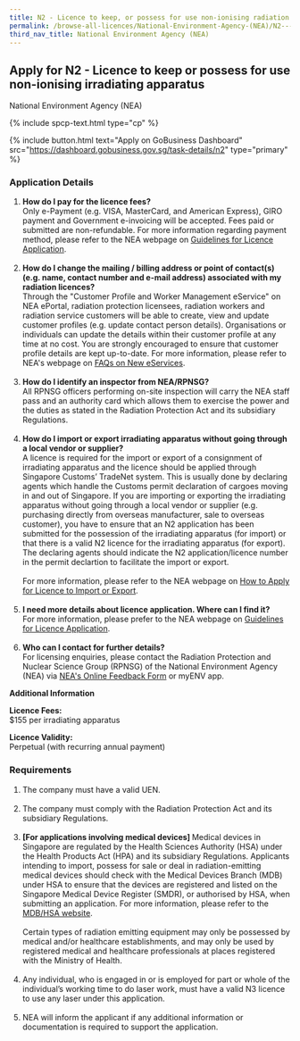 ```yaml
---
title: N2 - Licence to keep, or possess for use non-ionising radiation irradiating apparatus
permalink: /browse-all-licences/National-Environment-Agency-(NEA)/N2---Licence-to-keep--or-possess-for-use-non-ionising-radiation-irradiating-apparatus
third_nav_title: National Environment Agency (NEA)
---
```


## Apply for N2 - Licence to keep or possess for use non-ionising irradiating apparatus

National Environment Agency (NEA)

{% include spcp-text.html type="cp" %}

{% include button.html text="Apply on GoBusiness Dashboard" src="https://dashboard.gobusiness.gov.sg/task-details/n2" type="primary" %}

<H3>Application Details</H3>

<ol>
<li><strong>How do I pay for the licence fees? </strong><br />Only e-Payment (e.g. VISA, MasterCard, and American Express), GIRO payment and Government e-invoicing will be accepted. Fees paid or submitted are non-refundable. For more information regarding payment method, please refer to the NEA webpage on <a href="https://www.nea.gov.sg/our-services/radiation-safety/guidelines-for-licence-application" target="_blank" rel="noopener">Guidelines for Licence Application</a>.<br /><br /></li>
<li><strong>How do I change the mailing / billing address or point of contact(s) (e.g. name, contact number and e-mail address) associated with my radiation licences? </strong><br />Through the "Customer Profile and Worker Management eService" on NEA ePortal, radiation protection licensees, radiation workers and radiation service customers will be able to create, view and update customer profiles (e.g. update contact person details). Organisations or individuals can update the details within their customer profile at any time at no cost. You are strongly encouraged to ensure that customer profile details are kept up-to-date. For more information, please refer to NEA's webpage on <a href="https://www.nea.gov.sg/our-services/radiation-safety/changes-in-2023/faqs-on-new-eservices" target="_blank" rel="noopener">FAQs on New eServices</a>.<br /><br /></li>
<li><strong>How do I identify an inspector from NEA/RPNSG? </strong><br />All RPNSG officers performing on-site inspection will carry the NEA staff pass and an authority card which allows them to exercise the power and the duties as stated in the Radiation Protection Act and its subsidiary Regulations.<br /><br /></li>
<li><strong>How do I import or export irradiating apparatus without going through a local vendor or supplier? </strong><br />A licence is required for the import or export of a consignment of irradiating apparatus and the licence should be applied through Singapore Customs&rsquo; TradeNet system. This is usually done by declaring agents which handle the Customs permit declaration of cargoes moving in and out of Singapore. If you are importing or exporting the irradiating apparatus without going through a local vendor or supplier (e.g. purchasing directly from overseas manufacturer, sale to overseas customer), you have to ensure that an N2 application has been submitted for the possession of the irradiating apparatus (for import) or that there is a valid N2 licence for the irradiating apparatus (for export). The declaring agents should indicate the N2 application/licence number in the permit declartion to facilitate the import or export. <br /><br />For more information, please refer to the NEA webpage on <a href="https://www.nea.gov.sg/our-services/radiation-safety/application-for-licence-to-import-or-export-irradiating-apparatus-and-radioactive-materials/how-to-apply-for-licence-to-import-or-export" target="_blank" rel="noopener">How to Apply for Licence to Import or Export</a>.<br /><br /></li>
<li><strong>I need more details about licence application. Where can I find it? </strong><br />For more information, please prefer to the NEA webpage on <a href="https://www.nea.gov.sg/our-services/radiation-safety/guidelines-for-licence-application" target="_blank" rel="noopener">Guidelines for Licence Application</a>.<br /><br /></li>
<li><strong>Who can I contact for further details? </strong><br />For licensing enquiries, please contact the Radiation Protection and Nuclear Science Group (RPNSG) of the National Environment Agency (NEA) via <a href="https://www.nea.gov.sg/corporate-functions/feedback&gt; or myENV app." target="_blank" rel="noopener">NEA's Online Feedback Form</a> or myENV app.</li>
</ol>

<strong>Additional Information</strong>

<p><strong>Licence Fees:<br /></strong>$155 per irradiating apparatus&nbsp;<strong><br /></strong></p>
<p><strong>Licence Validity:<br /></strong>Perpetual (with recurring annual payment)</p>

<H3>Requirements</H3>

<ol>
<li>The company must have a valid UEN.<br /><br /></li>
<li>The company must comply with the Radiation Protection Act and its subsidiary Regulations.<br /><br /></li>
<li><strong>[For applications involving medical devices] </strong>Medical devices in Singapore are regulated by the Health Sciences Authority (HSA) under the Health Products Act (HPA) and its subsidiary Regulations. Applicants intending to import, possess for sale or deal in radiation-emitting medical devices should check with the Medical Devices Branch (MDB) under HSA to ensure that the devices are registered and listed on the Singapore Medical Device Register (SMDR), or authorised by HSA, when submitting an application. For more information, please refer to the <a href="http://www.hsa.gov.sg/medical-devices" target="_blank" rel="noopener">MDB/HSA website</a>. <br /><br />Certain types of radiation emitting equipment may only be possessed by medical and/or healthcare establishments, and may only be used by registered medical and healthcare professionals at places registered with the Ministry of Health.<br /><br /></li>
<li>Any individual, who is engaged in or is employed for part or whole of the individual&rsquo;s working time to do laser work, must have a valid N3 licence to use any laser under this application.<br /><br /></li>
<li>NEA will inform the applicant if any additional information or documentation is required to support the application.</li>
</ol>

